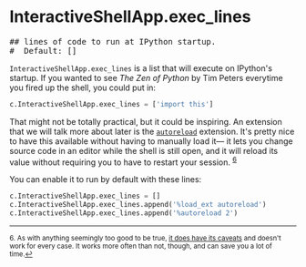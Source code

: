 # InteractiveShellApp.exec_lines

<pre class="output">
## lines of code to run at IPython startup.
#  Default: []
</pre>

`InteractiveShellApp.exec_lines` is a list that will execute on IPython's startup. If you wanted to see *The Zen of Python* by Tim Peters everytime you fired up the shell, you could put in:

```python
c.InteractiveShellApp.exec_lines = ['import this']
```

That might not be totally practical, but it could be inspiring. An extension that we will talk more about later is the [`autoreload`](../magic/autoreload.md) extension. It's pretty nice to have this available without having to manually load it— it lets you change source code in an editor while the shell is still open, and it will reload its value without requiring you to have to restart your session. <sup class="footnote-reference"><a href="#fn6" id="ref6">6</a></sup>

You can enable it to run by default with these lines:

```python
c.InteractiveShellApp.exec_lines = []
c.InteractiveShellApp.exec_lines.append('%load_ext autoreload')
c.InteractiveShellApp.exec_lines.append('%autoreload 2')    
```

---

<sup class="footnote-definition" id="fn6">6. As with anything seemingly too good to be true, [it does have its caveats](https://ipython.org/ipython-doc/stable/config/extensions/autoreload.html#caveats) and doesn't work for every case. It works more often than not, though, and can save you a lot of time.<a href="#ref6" title="Jump back to footnote 6 in the text.">↩</a></sup>
